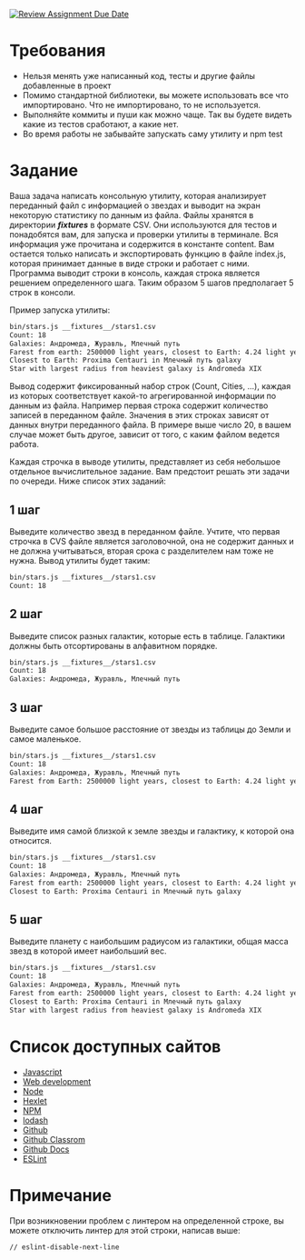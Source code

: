 [![Review Assignment Due Date](https://classroom.github.com/assets/deadline-readme-button-24ddc0f5d75046c5622901739e7c5dd533143b0c8e959d652212380cedb1ea36.svg)](https://classroom.github.com/a/zPbKt7gk)
# Требования

* Нельзя менять уже написанный код, тесты и другие файлы добавленные в проект
* Помимо стандартной библиотеки, вы можете использовать все что импортировано. Что не импортировано, то не используется.
* Выполняйте коммиты и пуши как можно чаще. Так вы будете видеть какие из тестов сработают, а какие нет.
* Во время работы не забывайте запускать саму утилиту и npm test

# Задание

Ваша задача написать консольную утилиту, которая анализирует переданный файл с информацией о звездах и выводит на экран некоторую статистику по данным из файла. Файлы хранятся в директории *__fixtures__* в формате CSV. Они используются для тестов и понадобятся вам, для запуска и проверки утилиты в терминале. Вся информация уже прочитана и содержится в константе content. Вам остается только написать и экспортировать функцию в файле index.js, которая принимает данные в виде строки и работает с ними. Программа выводит строки в консоль, каждая строка является решением определенного шага. Таким образом 5 шагов предполагает 5 строк в консоли.

Пример запуска утилиты:

```bash
bin/stars.js __fixtures__/stars1.csv
Count: 18
Galaxies: Андромеда, Журавль, Млечный путь
Farest from earth: 2500000 light years, closest to Earth: 4.24 light years
Closest to Earth: Proxima Centauri in Млечный путь galaxy
Star with largest radius from heaviest galaxy is Andromeda XIX
```

Вывод содержит фиксированный набор строк (Count, Cities, ...), каждая из которых соответствует какой-то агрегированной информации по данным из файла. Например первая строка содержит количество записей в переданном файле. Значения в этих строках зависят от данных внутри переданного файла. В примере выше число 20, в вашем случае может быть другое, зависит от того, с каким файлом ведется работа.

Каждая строчка в выводе утилиты, представляет из себя небольшое отдельное вычислительное задание. Вам предстоит решать эти задачи по очереди. Ниже список этих заданий:

## 1 шаг

Выведите количество звезд в переданном файле. Учтите, что первая строчка в CVS файле является заголовочной, она не содержит данных и не должна учитываться, вторая срока с разделителем нам тоже не нужна. Вывод утилиты будет таким:

```bash
bin/stars.js __fixtures__/stars1.csv
Count: 18
```

## 2 шаг

Выведите список разных галактик, которые есть в таблице. Галактики должны быть отсортированы в алфавитном порядке.

```bash
bin/stars.js __fixtures__/stars1.csv
Count: 18
Galaxies: Андромеда, Журавль, Млечный путь
```

## 3 шаг

Выведите самое большое расстояние от звезды из таблицы до Земли и самое маленькое.

```bash
bin/stars.js __fixtures__/stars1.csv
Count: 18
Galaxies: Андромеда, Журавль, Млечный путь
Farest from Earth: 2500000 light years, closest to Earth: 4.24 light years
```

## 4 шаг

Выведите имя самой близкой к земле звезды и галактику, к которой она относится.

```bash
bin/stars.js __fixtures__/stars1.csv
Count: 18
Galaxies: Андромеда, Журавль, Млечный путь
Farest from earth: 2500000 light years, closest to Earth: 4.24 light years
Closest to Earth: Proxima Centauri in Млечный путь galaxy
```

## 5 шаг

Выведите планету c наибольшим радиусом из галактики, общая масса звезд в которой имеет наибольший вес.

```bash
bin/stars.js __fixtures__/stars1.csv
Count: 18
Galaxies: Андромеда, Журавль, Млечный путь
Farest from earth: 2500000 light years, closest to Earth: 4.24 light years
Closest to Earth: Proxima Centauri in Млечный путь galaxy
Star with largest radius from heaviest galaxy is Andromeda XIX
```

# Список доступных сайтов

- [Javascript](https://developer.mozilla.org/ru/docs/Learn/JavaScript)
- [Web development](https://developer.mozilla.org/en-US/docs/Learn)
- [Node](https://nodejs.org/ru/docs)
- [Hexlet](https://hexlet.io)
- [NPM](https://docs.npmjs.com/)
- [lodash](https://lodash.com/docs)
- [Github](https://github.com/)
- [Github Classrom](https://classroom.github.com/)
- [Github Docs](https://docs.github.com/ru)
- [ESLint](https://eslint.org/docs/latest/)

# Примечание

При возникновении проблем с линтером на определенной строке, вы можете отключить линтер для этой строки, написав выше:
```bash
// eslint-disable-next-line
```